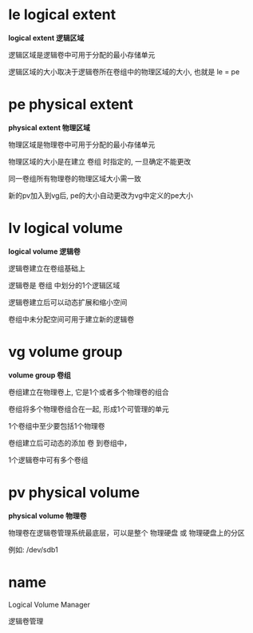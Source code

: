 # le logical extent

**logical extent    逻辑区域**

逻辑区域是逻辑卷中可用于分配的最小存储单元

逻辑区域的大小取决于逻辑卷所在卷组中的物理区域的大小, 也就是 le = pe




# pe physical extent

**physical extent    物理区域**

物理区域是物理卷中可用于分配的最小存储单元

物理区域的大小是在建立 卷组 时指定的, 一旦确定不能更改

同一卷组所有物理卷的物理区域大小需一致

新的pv加入到vg后, pe的大小自动更改为vg中定义的pe大小





# lv logical volume

**logical volume    逻辑卷**

逻辑卷建立在卷组基础上

逻辑卷是 卷组 中划分的1个逻辑区域

逻辑卷建立后可以动态扩展和缩小空间

卷组中未分配空间可用于建立新的逻辑卷





# vg volume group

**volume group    卷组**

卷组建立在物理卷上, 它是1个或者多个物理卷的组合

卷组将多个物理卷组合在一起, 形成1个可管理的单元

1个卷组中至少要包括1个物理卷

卷组建立后可动态的添加 卷 到卷组中，

1个逻辑卷中可有多个卷组





# pv physical volume

**physical volume    物理卷**

物理卷在逻辑卷管理系统最底层，可以是整个 物理硬盘 或 物理硬盘上的分区

例如: /dev/sdb1





# name

Logical Volume Manager

逻辑卷管理